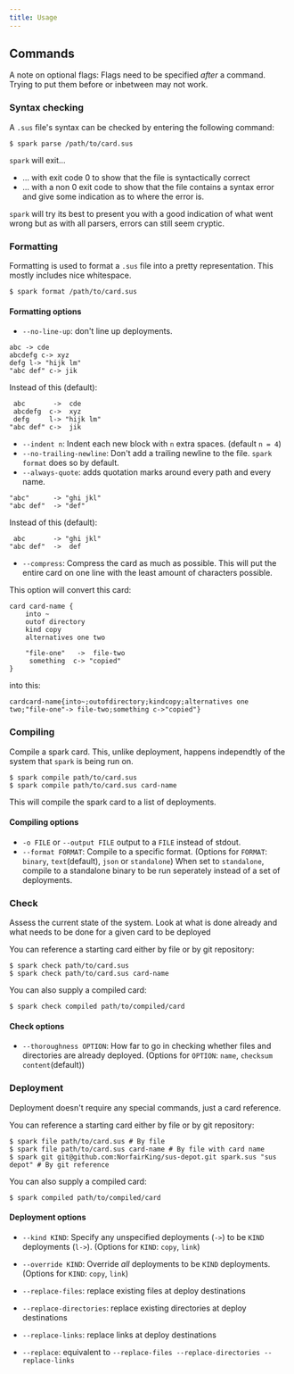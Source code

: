 ```yaml
---
title: Usage
---
```


## Commands

A note on optional flags: 
Flags need to be specified *after* a command.
Trying to put them before or inbetween may not work.

### Syntax checking
A `.sus` file's syntax can be checked by entering the following command:

```
$ spark parse /path/to/card.sus
```

`spark` will exit...

- ... with exit code 0 to show that the file is syntactically correct
- ... with a non 0 exit code to show that the file contains a syntax error and give some indication as to where the error is.

`spark` will try its best to present you with a good indication of what went wrong but as with all parsers, errors can still seem cryptic.


### Formatting
Formatting is used to format a `.sus` file into a pretty representation.
This mostly includes nice whitespace.

```
$ spark format /path/to/card.sus
```

#### Formatting options
- `--no-line-up`: don't line up deployments.

```
abc -> cde
abcdefg c-> xyz
defg l-> "hijk lm"
"abc def" c-> jik
```

Instead of this (default):

```
 abc       ->  cde
 abcdefg  c->  xyz
 defg     l-> "hijk lm"
"abc def" c->  jik
```

- `--indent n`: Indent each new block with `n` extra spaces. (default `n = 4`)
- `--no-trailing-newline`: Don't add a trailing newline to the file. `spark format` does so by default.
- `--always-quote`: adds quotation marks around every path and every name.

```
"abc"      -> "ghi jkl"
"abc def"  -> "def"
```

Instead of this (default):

```
 abc       -> "ghi jkl"
"abc def"  ->  def
```

- `--compress`: Compress the card as much as possible. This will put the entire card on one line with the least amount of characters possible.

This option will convert this card:

```
card card-name {
    into ~
    outof directory
    kind copy
    alternatives one two

    "file-one"   ->  file-two
     something  c-> "copied"
}
```

into this:

```
cardcard-name{into~;outofdirectory;kindcopy;alternatives one two;"file-one"-> file-two;something c->"copied"}
```

### Compiling 
Compile a spark card.
This, unlike deployment, happens independtly of the system that `spark` is being run on.

```
$ spark compile path/to/card.sus
$ spark compile path/to/card.sus card-name
```

This will compile the spark card to a list of deployments.

#### Compiling options

- `-o FILE` or `--output FILE` output to a `FILE` instead of stdout.
- `--format FORMAT`: Compile to a specific format. (Options for `FORMAT`: `binary`, `text`(default), `json` or `standalone`) When set to `standalone`, compile to a standalone binary to be run seperately instead of a set of deployments.


### Check

Assess the current state of the system.
Look at what is done already and what needs to be done for a given card to be deployed

You can reference a starting card either by file or by git repository:

```
$ spark check path/to/card.sus
$ spark check path/to/card.sus card-name
```

You can also supply a compiled card:

```
$ spark check compiled path/to/compiled/card
```

#### Check options

- `--thoroughness OPTION`: How far to go in checking whether files and directories are already deployed. (Options for `OPTION`: `name`, `checksum` `content`(default))

### Deployment
Deployment doesn't require any special commands, just a card reference.

You can reference a starting card either by file or by git repository:

```
$ spark file path/to/card.sus # By file
$ spark file path/to/card.sus card-name # By file with card name
$ spark git git@github.com:NorfairKing/sus-depot.git spark.sus "sus depot" # By git reference
```

You can also supply a compiled card:

```
$ spark compiled path/to/compiled/card

```


#### Deployment options

- `--kind KIND`: Specify any unspecified deployments (`->`) to be `KIND` deployments (`l->`). (Options for `KIND`: `copy`, `link`)
- `--override KIND`: Override _all_ deployments to be `KIND` deployments. (Options for `KIND`: `copy`, `link`)

- `--replace-files`: replace existing files at deploy destinations
- `--replace-directories`: replace existing directories at deploy destinations
- `--replace-links`: replace links at deploy destinations
- `--replace`: equivalent to `--replace-files --replace-directories --replace-links`
